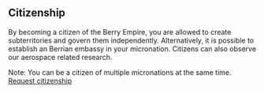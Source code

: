 ## Citizenship
By becoming a citizen of the Berry Empire,
you are allowed to create subterritories and govern them independently.
Alternatively, it is possible to establish an Berrian embassy in your micronation.
Citizens can also observe our aerospace related research.



Note: You can be a citizen of multiple micronations at the same time.
<a class="thickbutton" href="https://docs.google.com/forms/d/e/1FAIpQLSfkJTmNNMBZQjtnY1X0qukH5jc4miOadwbrQjsZ3HqjJVhTfQ/viewform?usp=sf_link"> <span>Request citizenship</span> </a>
